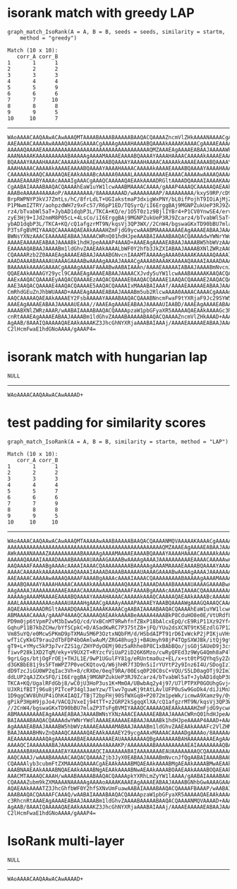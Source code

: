# isorank match with greedy LAP

    graph_match_IsoRank(A = A, B = B, seeds = seeds, similarity = startm, 
        method = "greedy")
    
    Match (10 x 10):
       corr_A corr_B
    1       1      1
    2       2      2
    3       3      3
    4       4      4
    5       5      9
    6       6      6
    7       7     10
    8       8      8
    9       9      5
    10     10      7

---

    WAoAAAACAAQAAwACAwAAAQMTAAAABAAAABAAAAABAAQACQAAAAZncmVlZHkAAAANAAAACgAA
    AAEAAAACAAAAAwAAAAQAAAAGAAAACgAAAAgAAAAHAAAABQAAAAkAAAAKAAAACgAAAAEAAAAB
    AAAAAQAAAAEAAAAAAAAAAAAAAAAAAAAAAAAAAAAAAAAAAQMZAAAEAgAAAAEABAAJAAAAAWkA
    AAANAAAAKAAAAAAAAAABAAAAAgAAAAMAAAAEAAAABQAAAAYAAAAHAAAACAAAAAkAAAAEAAAA
    BQAAAAYAAAAHAAAACAAAAAkAAAAEAAAABQAAAAYAAAAHAAAACAAAAAkAAAAEAAAABQAAAAYA
    AAAHAAAACAAAAAkAAAAEAAAABQAAAAYAAAAHAAAACAAAAAkAAAAEAAAABQAAAAYAAAAHAAAA
    CAAAAAkAAAQCAAAAAQAEAAkAAAABcAAAAA0AAAALAAAAAAAAAAEAAAACAAAAAwAAAAQAAAAK
    AAAAEAAAABYAAAAcAAAAIgAAACgAAAQCAAAAAQAEAAkAAAADRGltAAAADQAAAAIAAAAKAAAA
    CgAABAIAAAABAAQACQAAAAhEaW1uYW1lcwAAABMAAAACAAAA/gAAAP4AAAQCAAAAAQAEAAkA
    AAABeAAAAA4AAAAoP/AAAAAAAAA/8AAAAAAAAD/wAAAAAAAAP/AAAAAAAAA/kxyS9RP/cD9V
    BrpRWPNYP3kVJ7ZmtLs/hC/8frLdLT+UGIakstmaP3dxigWxPNY/bL0ifPojhT9IOiAjMjZ0
    P1PNwmIZTRY/aohpzdWH7z9xFc57/R6pP1ED/TQSyrQ/iI6ErggBAj9MGNPZukUeP3RJ9Zca
    rz4/bTvabWl5aT+JybAD1dqbP3L/TKCA+KQ/e/1O5T0z1z9BjlIYBr4+P1CV0YnwSE4/ervI
    zyE3Hj9+IJd2nmM8P05cL+4LsCo/iI6ErggBAj9MGNPZukUeP3RJ9Zcarz4/bTvabWl5aT+J
    ybAD1dqbP3L/TKCA+KQ/cQ1afgzrMT9N/kqsVj3QP3WX//2CnW4/bgswaGKxTD90bBU7mlaZ
    P3TsFgBVMIYAAAQCAAAAAQAEAAkAAAAHZmFjdG9ycwAAABMAAAAAAAAEAgAAAAEABAAJAAAA
    BWNsYXNzAAACEAAAAAEABAAJAAAACWRnQ01hdHJpeAAABAIAAAABAAQACQAAAAdwYWNrYWdl
    AAAAEAAAAAEABAAJAAAABk1hdHJpeAAAAP4AAAD+AAAEAgAAAAEABAAJAAAABW5hbWVzAAAA
    EAAAAAQABAAJAAAABm1ldGhvZAAEAAkAAAALbWF0Y2hfb3JkZXIABAAJAAAABXNlZWRzAAQA
    CQAAAARzb2Z0AAAEAgAAAAEABAAJAAAABGNvcnIAAAMTAAAAAgAAAA0AAAAKAAAAAQAAAAIA
    AAADAAAABAAAAAUAAAAGAAAABwAAAAgAAAAJAAAACgAAAA0AAAAKAAAAAQAAAAIAAAADAAAA
    BAAAAAkAAAAGAAAACgAAAAgAAAAFAAAABwAABAIAAAn/AAAAEAAAAAIABAAJAAAABmNvcnJf
    QQAEAAkAAAAGY29ycl9CAAAEAgAAAAEABAAJAAAACXJvdy5uYW1lcwAAABAAAAAKAAQACQAA
    AAExAAQACQAAAAEyAAQACQAAAAEzAAQACQAAAAE0AAQACQAAAAE1AAQACQAAAAE2AAQACQAA
    AAE3AAQACQAAAAE4AAQACQAAAAE5AAQACQAAAAIxMAAABAIAAAf/AAAAEAAAAAEABAAJAAAA
    CmRhdGEuZnJhbWUAAAD+AAAEAgAAAAEABAAJAAAABm5ub2RlcwAAAA0AAAACAAAACgAAAAoA
    AAQCAAAAAQAEAAkAAAAEY2FsbAAAAAYAAAABAAQACQAAABNncmFwaF9tYXRjaF9Jc29SYW5r
    AAAEAgAAAAEABAAJAAAAAUEAAA//AAAEAgAAAAEABAAJAAAAAUIAABD/AAAEAgAAAAEABAAJ
    AAAABXNlZWRzAAAR/wAABAIAAAABAAQACQAAAApzaW1pbGFyaXR5AAAAAQAEAAkAAAAGc3Rh
    cnRtAAAEAgAAAAEABAAJAAAABm1ldGhvZAAAABAAAAABAAQACQAAAAZncmVlZHkAAAD+AAAE
    AgAAB/8AAAIQAAAAAQAEAAkAAAAKZ3JhcGhNYXRjaAAABAIAAAj/AAAAEAAAAAEABAAJAAAA
    C2lHcmFwaE1hdGNoAAAA/gAAAP4=

# isorank match with hungarian lap

    NULL

---

    WAoAAAACAAQAAwACAwAAAAD+

# test padding for similarity scores

    graph_match_IsoRank(A = A, B = B, similarity = startm, method = "LAP")
    
    Match (10 x 10):
       corr_A corr_B
    1       1      1
    2       2      2
    3       3      3
    4       4      4
    5       5      7
    6       6      6
    7       7      9
    8       8      8
    9       9      5
    10     10     10

---

    WAoAAAACAAQAAwACAwAAAQMTAAAAAwAAABAAAAABAAQACQAAAANMQVAAAAAKAAAACgAAAAAA
    AAAAAAAAAAAAAAAAAAAAAAAAAAAAAAAAAAAAAAAAAAAAAAAAAQMZAAAEAgAAAAEABAAJAAAA
    AWkAAAANAAAAZAAAAAAAAAABAAAAAgAAAAMAAAAEAAAABQAAAAYAAAAHAAAACAAAAAkAAAAA
    AAAAAQAAAAIAAAADAAAABAAAAAUAAAAGAAAABwAAAAgAAAAJAAAAAAAAAAEAAAACAAAAAwAA
    AAQAAAAFAAAABgAAAAcAAAAIAAAACQAAAAAAAAABAAAAAgAAAAMAAAAEAAAABQAAAAYAAAAH
    AAAACAAAAAkAAAAAAAAAAQAAAAIAAAADAAAABAAAAAUAAAAGAAAABwAAAAgAAAAJAAAAAAAA
    AAEAAAACAAAAAwAAAAQAAAAFAAAABgAAAAcAAAAIAAAACQAAAAAAAAABAAAAAgAAAAMAAAAE
    AAAABQAAAAYAAAAHAAAACAAAAAkAAAAAAAAAAQAAAAIAAAADAAAABAAAAAUAAAAGAAAABwAA
    AAgAAAAJAAAAAAAAAAEAAAACAAAAAwAAAAQAAAAFAAAABgAAAAcAAAAIAAAACQAAAAAAAAAB
    AAAAAgAAAAMAAAAEAAAABQAAAAYAAAAHAAAACAAAAAkAAAQCAAAAAQAEAAkAAAABcAAAAA0A
    AAALAAAAAAAAAAoAAAAUAAAAHgAAACgAAAAyAAAAPAAAAEYAAABQAAAAWgAAAGQAAAQCAAAA
    AQAEAAkAAAADRGltAAAADQAAAAIAAAAKAAAACgAABAIAAAABAAQACQAAAAhEaW1uYW1lcwAA
    ABMAAAACAAAA/gAAAP4AAAQCAAAAAQAEAAkAAAABeAAAAA4AAABkP8CduHO8e0E/VtURdfL0
    PD9m0jp6tVpmP2vM3bIww5Q/cd/VxBCnMT9RwhfnfZBxP18bAlcxEpQ/cE9RiP11Xz92Yf4J
    GqhuP11B7kbZCHw/bYfSCpkC+D/ASadKwRC7P375tZ8+jFQ/YUu2dsXCNT9tK5EzdlG7P12z
    Vm85uYQ/e0McwSPKmD9pTXMAu5M6P3OztxNQbFM/d/HSbdAIPT91rD6IvWckP2jPIKjuVHs/
    wfTiCyKkGT9rau2dTbFDP4bOAmlwAuM/ZRG48hug3j+BAUmyh98jP4TQpSXWJBk/itQj9gtV
    gT9+L+YMyc5kP3p7vrZ2S1g/ZHYPdyOEMj90z5aRhhe8P8C1xBAbBQo/jsGOjSAUeD9j3csH
    fiwvP28k1XD2TqM/eky+V9UX2T+RYzcfViUaP2iD26K6Mzo/cwRyQFEd3z9WyG4Qmh8aP4lg
    9grLGgs/btjOgFrOEj+THJL1E/9wP1UGulFY81g/eRUntma0uz+EL/x+st0tP5QYhqSy2Zo/
    d3GKBbE81j9s5FTmWPZ7P0veCKQtovQ/W6jhHR7f3D9n5iIrYUYtP2y9Inz6I4U/SDogIzI2
    dD9TzcJiGU0WP2qIac3Vh+8/cRXOe/0eqT9RA/00Esq0P20C0sC+VQU/S5LD0agOTj92ImIy
    ddLUP2qAJZXxSFQ/iI6ErggBAj9MGNPZukUeP3RJ9Zcarz4/bTvabWl5aT+JybAD1dqbP3L/
    TKCA+KQ/UgalRFdGbj8/wC0jU3HoP3us1K+MmOA/UBwbAq2y4j97/U7lPTPXP0GOUhgGvj4/
    UJXRifBITj96u8jPITceP34gl3aeYzw/Tlwv7guwKj9tAtLAvlUFP0uSw9GoDk4/diJiMnXS
    1D9qgCWV8UhUP4iOhK4IAQI/TBjT2bpFHj90SfWXGq8+P2072m1peWk/icmwA9Xamz9y/0yg
    gPikP3HpH9jpJo4/VACQJVxeIj94tTT+z2GRP2kSgqqXlXA/cQ1afgzrMT9N/kqsVj3QP3WX
    //2CnW4/bgswaGKxTD90bBU7mlaZP3TsFgBVMIYAAAQCAAAAAQAEAAkAAAAHZmFjdG9ycwAA
    ABMAAAAAAAAEAgAAAAEABAAJAAAABWNsYXNzAAACEAAAAAEABAAJAAAACWRnQ01hdHJpeAAA
    BAIAAAABAAQACQAAAAdwYWNrYWdlAAAAEAAAAAEABAAJAAAABk1hdHJpeAAAAP4AAAD+AAAE
    AgAAAAEABAAJAAAABW5hbWVzAAAAEAAAAAMABAAJAAAABm1ldGhvZAAEAAkAAAAFc2VlZHMA
    BAAJAAAABHNvZnQAAAQCAAAAAQAEAAkAAAAEY29ycgAAAxMAAAACAAAADgAAAAo/8AAAAAAA
    AEAAAAAAAAAAQAgAAAAAAABAEAAAAAAAAEAUAAAAAAAAQBgAAAAAAABAHAAAAAAAAEAgAAAA
    AAAAQCIAAAAAAABAJAAAAAAAAAAAAA4AAAAKP/AAAAAAAABAAAAAAAAAAEAIAAAAAAAAQBAA
    AAAAAABAHAAAAAAAAEAYAAAAAAAAQCIAAAAAAABAIAAAAAAAAEAUAAAAAAAAQCQAAAAAAAAA
    AAQCAAAJ/wAAABAAAAACAAQACQAAAAZjb3JyX0EABAAJAAAABmNvcnJfQgAABAIAAAABAAQA
    CQAAAAlyb3cubmFtZXMAAAAQAAAACgAEAAkAAAABMQAEAAkAAAABMgAEAAkAAAABMwAEAAkA
    AAABNAAEAAkAAAABNQAEAAkAAAABNgAEAAkAAAABNwAEAAkAAAABOAAEAAkAAAABOQAEAAkA
    AAACMTAAAAQCAAAH/wAAABAAAAABAAQACQAAAApkYXRhLmZyYW1lAAAA/gAABAIAAAABAAQA
    CQAAAAZubm9kZXMAAAANAAAAAgAAAAoAAAAKAAAEAgAAAAEABAAJAAAABGNhbGwAAAAGAAAA
    AQAEAAkAAAATZ3JhcGhfbWF0Y2hfSXNvUmFuawAABAIAAAABAAQACQAAAAFBAAAP/wAABAIA
    AAABAAQACQAAAAFCAAAQ/wAABAIAAAABAAQACQAAAApzaW1pbGFyaXR5AAAAAQAEAAkAAAAG
    c3RhcnRtAAAEAgAAAAEABAAJAAAABm1ldGhvZAAAABAAAAABAAQACQAAAANMQVAAAAD+AAAE
    AgAAB/8AAAIQAAAAAQAEAAkAAAAKZ3JhcGhNYXRjaAAABAIAAAj/AAAAEAAAAAEABAAJAAAA
    C2lHcmFwaE1hdGNoAAAA/gAAAP4=

# IsoRank multi-layer

    NULL

---

    WAoAAAACAAQAAwACAwAAAAD+

